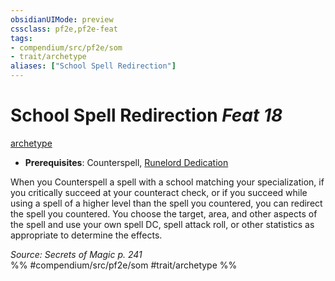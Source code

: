 ```yaml
---
obsidianUIMode: preview
cssclass: pf2e,pf2e-feat
tags:
- compendium/src/pf2e/som
- trait/archetype
aliases: ["School Spell Redirection"]
---
```

# School Spell Redirection  *Feat 18*  
[archetype](archetype.md "Archetype Feat Trait")  

- **Prerequisites**: Counterspell, [Runelord Dedication](runelord-dedication-som.md)

When you Counterspell a spell with a school matching your specialization, if you critically succeed at your counteract check, or if you succeed while using a spell of a higher level than the spell you countered, you can redirect the spell you countered. You choose the target, area, and other aspects of the spell and use your own spell DC, spell attack roll, or other statistics as appropriate to determine the effects.

*Source: Secrets of Magic p. 241*  
%% #compendium/src/pf2e/som #trait/archetype %%